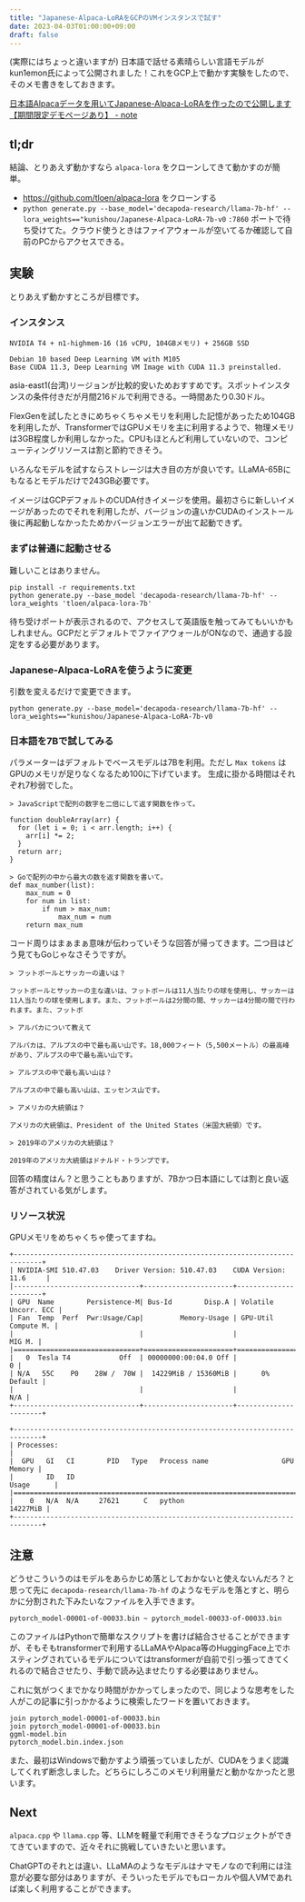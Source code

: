 ```yaml
---
title: "Japanese-Alpaca-LoRAをGCPのVMインスタンスで試す"
date: 2023-04-03T01:00:00+09:00
draft: false
---
```


(実際にはちょっと違いますが) 日本語で話せる素晴らしい言語モデルがkun1emon氏によって公開されました！これをGCP上で動かす実験をしたので、そのメモ書きをしておきます。

[日本語Alpacaデータを用いてJapanese-Alpaca-LoRAを作ったので公開します【期間限定デモページあり】 - note](https://note.com/kun1emon/n/n1533345d5d26)

## tl;dr
結論、とりあえず動かすなら `alpaca-lora` をクローンしてきて動かすのが簡単。

- https://github.com/tloen/alpaca-lora をクローンする
- `python generate.py --base_model='decapoda-research/llama-7b-hf' --lora_weights=="kunishou/Japanese-Alpaca-LoRA-7b-v0`
`:7860` ポートで待ち受けてた。クラウド使うときはファイアウォールが空いてるか確認して自前のPCからアクセスできる。

## 実験
とりあえず動かすところが目標です。

### インスタンス

```
NVIDIA T4 + n1-highmem-16 (16 vCPU, 104GBメモリ) + 256GB SSD

Debian 10 based Deep Learning VM with M105
Base CUDA 11.3, Deep Learning VM Image with CUDA 11.3 preinstalled.
```
asia-east1(台湾)リージョンが比較的安いためおすすめです。スポットインスタンスの条件付きだが月間216ドルで利用できる。一時間あたり0.30ドル。

FlexGenを試したときにめちゃくちゃメモリを利用した記憶があったため104GBを利用したが、TransformerではGPUメモリを主に利用するようで、物理メモリは3GB程度しか利用しなかった。CPUもほとんど利用していないので、コンピューティングリソースは割と節約できそう。

いろんなモデルを試すならストレージは大き目の方が良いです。LLaMA-65Bにもなるとモデルだけで243GB必要です。

イメージはGCPデフォルトのCUDA付きイメージを使用。最初さらに新しいイメージがあったのでそれを利用したが、バージョンの違いかCUDAのインストール後に再起動しなかったためかバージョンエラーが出て起動できず。

### まずは普通に起動させる
難しいことはありません。

```
pip install -r requirements.txt
python generate.py --base_model 'decapoda-research/llama-7b-hf' --lora_weights 'tloen/alpaca-lora-7b'
```

待ち受けポートが表示されるので、アクセスして英語版を触ってみてもいいかもしれません。GCPだとデフォルトでファイアウォールがONなので、通過する設定をする必要があります。

### Japanese-Alpaca-LoRAを使うように変更

引数を変えるだけで変更できます。

`python generate.py --base_model='decapoda-research/llama-7b-hf' --lora_weights=="kunishou/Japanese-Alpaca-LoRA-7b-v0`

### 日本語を7Bで試してみる
パラメーターはデフォルトでベースモデルは7Bを利用。ただし `Max tokens` はGPUのメモリが足りなくなるため100に下げています。
生成に掛かる時間はそれぞれ7秒弱でした。

```
> JavaScriptで配列の数字を二倍にして返す関数を作って。

function doubleArray(arr) {
  for (let i = 0; i < arr.length; i++) {
    arr[i] *= 2;
  }
  return arr;
}
```

```
> Goで配列の中から最大の数を返す関数を書いて。
def max_number(list):
    max_num = 0
    for num in list:
        if num > max_num:
            max_num = num
    return max_num
```

コード周りはまぁまぁ意味が伝わっていそうな回答が帰ってきます。二つ目はどう見てもGoじゃなさそうですが。

```
> フットボールとサッカーの違いは？

フットボールとサッカーの主な違いは、フットボールは11人当たりの球を使用し、サッカーは11人当たりの球を使用します。また、フットボールは2分間の間、サッカーは4分間の間で行われます。また、フットボ
```

```
> アルパカについて教えて

アルパカは、アルプスの中で最も高い山です。18,000フィート（5,500メートル）の最高峰があり、アルプスの中で最も高い山です。
```

```
> アルプスの中で最も高い山は？

アルプスの中で最も高い山は、エッセンス山です。
```

```
> アメリカの大統領は？

アメリカの大統領は、President of the United States（米国大統領）です。
```

```
> 2019年のアメリカの大統領は？

2019年のアメリカ大統領はドナルド・トランプです。
```

回答の精度はん？と思うこともありますが、7Bかつ日本語にしては割と良い返答がされている気がします。

### リソース状況

GPUメモリをめちゃくちゃ使ってますね。

```
+-----------------------------------------------------------------------------+
| NVIDIA-SMI 510.47.03    Driver Version: 510.47.03    CUDA Version: 11.6     |
|-------------------------------+----------------------+----------------------+
| GPU  Name        Persistence-M| Bus-Id        Disp.A | Volatile Uncorr. ECC |
| Fan  Temp  Perf  Pwr:Usage/Cap|         Memory-Usage | GPU-Util  Compute M. |
|                               |                      |               MIG M. |
|===============================+======================+======================|
|   0  Tesla T4            Off  | 00000000:00:04.0 Off |                    0 |
| N/A   55C    P0    28W /  70W |  14229MiB / 15360MiB |      0%      Default |
|                               |                      |                  N/A |
+-------------------------------+----------------------+----------------------+

+-----------------------------------------------------------------------------+
| Processes:                                                                  |
|  GPU   GI   CI        PID   Type   Process name                  GPU Memory |
|        ID   ID                                                   Usage      |
|=============================================================================|
|    0   N/A  N/A     27621      C   python                          14227MiB |
+-----------------------------------------------------------------------------+
```

## 注意
どうせこういうのはモデルをあらかじめ落としておかないと使えないんだろ？と思って先に `decapoda-research/llama-7b-hf` のようなモデルを落とすと、明らかに分割された下みたいなファイルを入手できます。

`pytorch_model-00001-of-00033.bin ~ pytorch_model-00033-of-00033.bin`

このファイルはPythonで簡単なスクリプトを書けば結合させることができますが、そもそもtransformerで利用するLLaMAやAlpaca等のHuggingFace上でホスティングされているモデルについてはtransformerが自前で引っ張ってきてくれるので結合させたり、手動で読み込ませたりする必要はありません。

これに気がつくまでかなり時間がかかってしまったので、同じような思考をした人がこの記事に引っかかるように検索したワードを置いておきます。

```
join pytorch_model-00001-of-00033.bin
join pytorch_model-00001-of-00033.bin
ggml-model.bin
pytorch_model.bin.index.json
```

また、最初はWindowsで動かすよう頑張っていましたが、CUDAをうまく認識してくれず断念しました。どちらにしろこのメモリ利用量だと動かなかったと思います。

## Next

`alpaca.cpp` や `llama.cpp` 等、LLMを軽量で利用できそうなプロジェクトができてきていますので、近々それに挑戦していきたいと思います。

ChatGPTのそれとは違い、LLaMAのようなモデルはナマモノなので利用には注意が必要な部分はありますが、そういったモデルでもローカルや個人VMであれば楽しく利用することができます。